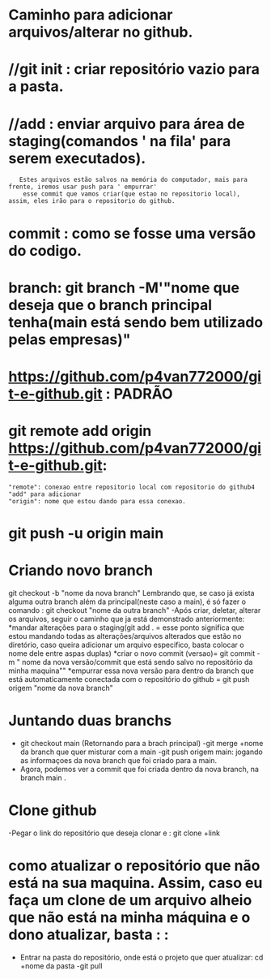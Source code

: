 # Caminho para adicionar arquivos/alterar no github.

# //git init : criar repositório vazio para a pasta.
# //add : enviar arquivo para área de staging(comandos ' na fila' para serem executados).
       Estes arquivos estão salvos na memória do computador, mais para frente, iremos usar push para ' empurrar' 
        esse commit que vamos criar(que estao no repositorio local), assim, eles irão para o repositorio do github.
# commit : como se fosse uma versão do codigo.
# branch: git branch -M'"nome que deseja que o branch principal tenha(main está sendo bem utilizado pelas empresas)"
# https://github.com/p4van772000/git-e-github.git : PADRÃO 
# git remote add origin https://github.com/p4van772000/git-e-github.git:
    "remote": conexao entre repositorio local com repositorio do github4
    "add" para adicionar
    "origin": nome que estou dando para essa conexao.
# git push -u origin main

# Criando novo branch
 git checkout -b "nome da nova branch"
 Lembrando que, se caso já exista alguma outra branch além da principal(neste caso a main), é só fazer o comando : git checkout "nome da outra branch"
 -Após criar, deletar, alterar os arquivos, seguir o caminho que ja está demonstrado anteriormente:
    *mandar alterações para o staging(git add . = esse ponto significa que estou mandando todas as alterações/arquivos alterados que estão no diretório, caso queira adicionar um arquivo especifico, basta colocar o nome dele entre aspas duplas)
    *criar o novo commit (versao)= git commit -m " nome da nova versão/commit que está sendo salvo no repositório da minha maquina""
    *empurrar essa nova versão para dentro da branch que está automaticamente conectada com o repositório do github
        = git push origem "nome da nova branch"


 # Juntando duas branchs
- git checkout main (Retornando para a brach principal)
-git merge +nome da branch que quer misturar com a main
-git push origem main: jogando as informaçoes da nova branch que foi criado para a main.
- Agora, podemos ver a commit que foi criada dentro da nova branch, na branch main .

# Clone github
 -Pegar o link do repositório que deseja clonar e :
    git clone +link

# como atualizar o repositório que não está na sua maquina. Assim, caso eu faça um clone de um arquivo alheio que não está na minha máquina e o dono atualizar, basta : :
- Entrar na pasta do repositório, onde está o projeto que quer atualizar:
    cd +nome da pasta
-git pull
